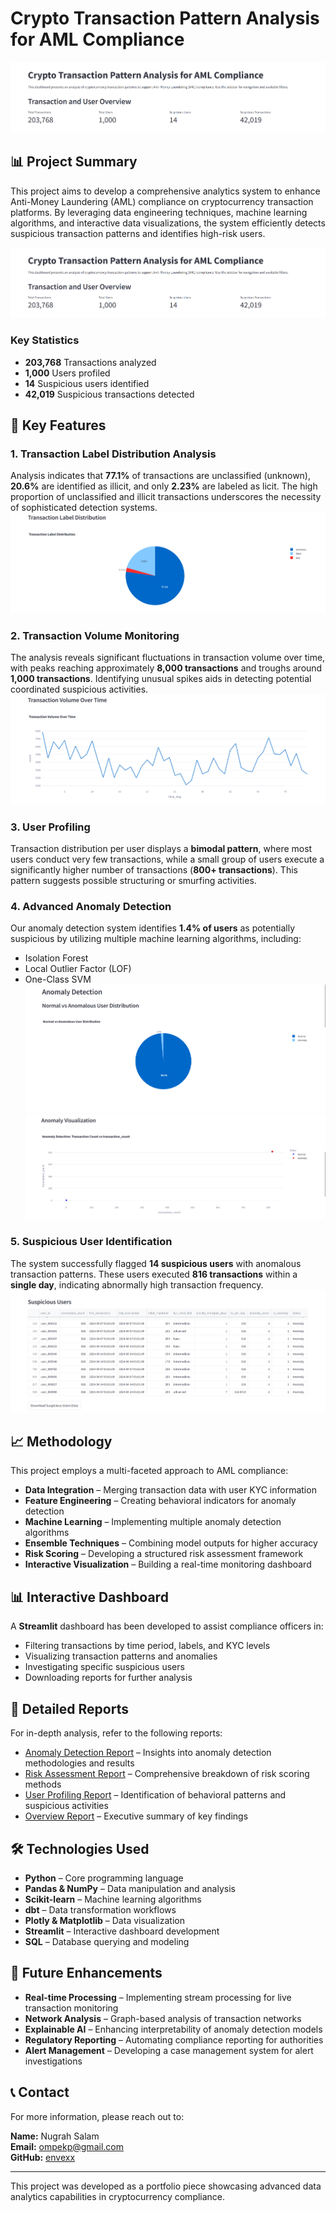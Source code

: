 # Crypto Transaction Pattern Analysis for AML Compliance

![Deskripsi Gambar](reports/1.png)

## 📊 Project Summary
This project aims to develop a comprehensive analytics system to enhance Anti-Money Laundering (AML) compliance on cryptocurrency transaction platforms. By leveraging data engineering techniques, machine learning algorithms, and interactive data visualizations, the system efficiently detects suspicious transaction patterns and identifies high-risk users.

![Deskripsi Gambar](reports/1.png)
### Key Statistics
- **203,768** Transactions analyzed  
- **1,000** Users profiled  
- **14** Suspicious users identified  
- **42,019** Suspicious transactions detected  

## 🔎 Key Features
### 1. Transaction Label Distribution Analysis  
Analysis indicates that **77.1%** of transactions are unclassified (unknown), **20.6%** are identified as illicit, and only **2.23%** are labeled as licit. The high proportion of unclassified and illicit transactions underscores the necessity of sophisticated detection systems.
![Deskripsi Gambar](reports/2.png)
### 2. Transaction Volume Monitoring  
The analysis reveals significant fluctuations in transaction volume over time, with peaks reaching approximately **8,000 transactions** and troughs around **1,000 transactions**. Identifying unusual spikes aids in detecting potential coordinated suspicious activities.
![Deskripsi Gambar](reports/3.png)
### 3. User Profiling  
Transaction distribution per user displays a **bimodal pattern**, where most users conduct very few transactions, while a small group of users execute a significantly higher number of transactions (**800+ transactions**). This pattern suggests possible structuring or smurfing activities.

### 4. Advanced Anomaly Detection  
Our anomaly detection system identifies **1.4% of users** as potentially suspicious by utilizing multiple machine learning algorithms, including:
- Isolation Forest
- Local Outlier Factor (LOF)
- One-Class SVM
![Deskripsi Gambar](reports/6.png)
![Deskripsi Gambar](reports/7.png)
### 5. Suspicious User Identification  
The system successfully flagged **14 suspicious users** with anomalous transaction patterns. These users executed **816 transactions** within a **single day**, indicating abnormally high transaction frequency.
![Deskripsi Gambar](reports/8.png)

## 📈 Methodology
This project employs a multi-faceted approach to AML compliance:
- **Data Integration** – Merging transaction data with user KYC information
- **Feature Engineering** – Creating behavioral indicators for anomaly detection
- **Machine Learning** – Implementing multiple anomaly detection algorithms
- **Ensemble Techniques** – Combining model outputs for higher accuracy
- **Risk Scoring** – Developing a structured risk assessment framework
- **Interactive Visualization** – Building a real-time monitoring dashboard

## 📊 Interactive Dashboard
A **Streamlit** dashboard has been developed to assist compliance officers in:
- Filtering transactions by time period, labels, and KYC levels
- Visualizing transaction patterns and anomalies
- Investigating specific suspicious users
- Downloading reports for further analysis

## 📑 Detailed Reports
For in-depth analysis, refer to the following reports:
- [Anomaly Detection Report](report/anomaly_report.pdf) – Insights into anomaly detection methodologies and results
- [Risk Assessment Report](report/risk_report.pdf) – Comprehensive breakdown of risk scoring methods
- [User Profiling Report](report/user_profile.pdf) – Identification of behavioral patterns and suspicious activities
- [Overview Report](report/overview.pdf) – Executive summary of key findings

## 🛠️ Technologies Used
- **Python** – Core programming language
- **Pandas & NumPy** – Data manipulation and analysis
- **Scikit-learn** – Machine learning algorithms
- **dbt** – Data transformation workflows
- **Plotly & Matplotlib** – Data visualization
- **Streamlit** – Interactive dashboard development
- **SQL** – Database querying and modeling

## 🚀 Future Enhancements
- **Real-time Processing** – Implementing stream processing for live transaction monitoring
- **Network Analysis** – Graph-based analysis of transaction networks
- **Explainable AI** – Enhancing interpretability of anomaly detection models
- **Regulatory Reporting** – Automating compliance reporting for authorities
- **Alert Management** – Developing a case management system for alert investigations

## 📞 Contact
For more information, please reach out to:

**Name:** Nugrah Salam  
**Email:** ompekp@gmail.com  
**GitHub:** [envexx](https://github.com/envexx)

---
This project was developed as a portfolio piece showcasing advanced data analytics capabilities in cryptocurrency compliance.

